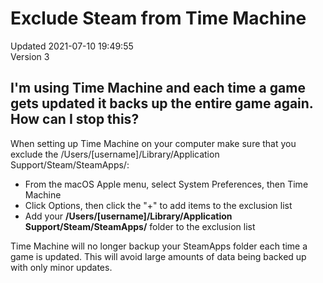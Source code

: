 # Exclude Steam from Time Machine
Updated 2021-07-10 19:49:55  
Version 3  

## I'm using Time Machine and each time a game gets updated it backs up the entire game again. How can I stop this?
  
  
When setting up Time Machine on your computer make sure that you exclude the /Users/[username]/Library/Application Support/Steam/SteamApps/:  
  

* From the macOS Apple menu, select System Preferences, then Time Machine
* Click Options, then click the "+" to add items to the exclusion list
* Add your **/Users/[username]/Library/Application Support/Steam/SteamApps/** folder to the exclusion list

  
Time Machine will no longer backup your SteamApps folder each time a game is updated. This will avoid large amounts of data being backed up with only minor updates.